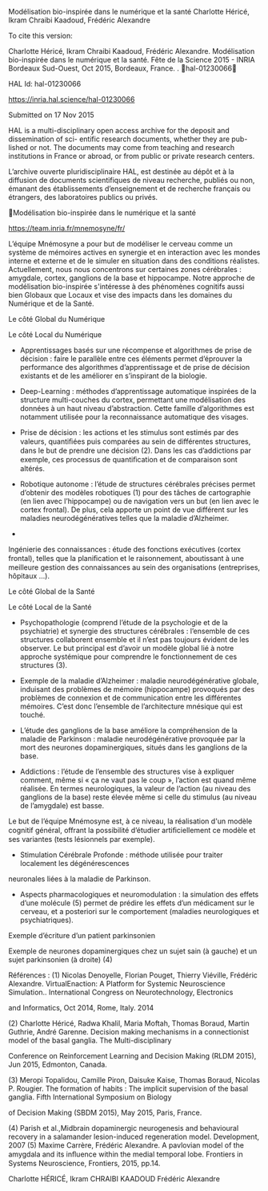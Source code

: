 Modélisation bio-inspirée dans le numérique et la santé
Charlotte Héricé, Ikram Chraibi Kaadoud, Frédéric Alexandre

To cite this version:

Charlotte Héricé, Ikram Chraibi Kaadoud, Frédéric Alexandre. Modélisation bio-inspirée dans le
numérique et la santé. Fête de la Science 2015 - INRIA Bordeaux Sud-Ouest, Oct 2015, Bordeaux,
France. . ￿hal-01230066￿

HAL Id: hal-01230066

https://inria.hal.science/hal-01230066

Submitted on 17 Nov 2015

HAL is a multi-disciplinary open access
archive for the deposit and dissemination of sci-
entific research documents, whether they are pub-
lished or not. The documents may come from
teaching and research institutions in France or
abroad, or from public or private research centers.

L’archive ouverte pluridisciplinaire HAL, est
destinée au dépôt et à la diffusion de documents
scientifiques de niveau recherche, publiés ou non,
émanant des établissements d’enseignement et de
recherche français ou étrangers, des laboratoires
publics ou privés.

Modélisation bio-inspirée dans le numérique et la santé

https://team.inria.fr/mnemosyne/fr/

L’équipe Mnémosyne a pour but de modéliser le cerveau comme un système de mémoires actives en synergie et en interaction avec les mondes interne et externe et de le simuler 
en situation dans des conditions réalistes. Actuellement, nous nous concentrons sur certaines zones cérébrales : amygdale, cortex, ganglions de la base et hippocampe. 
Notre approche de modélisation bio-inspirée s'intéresse à des phénomènes cognitifs aussi bien Globaux que Locaux et vise des impacts dans les domaines du Numérique et de la Santé.

Le côté Global du Numérique

Le côté Local du Numérique

- Apprentissages basés sur une récompense et algorithmes de prise de décision : faire le parallèle 
entre ces éléments permet d’éprouver la performance des algorithmes d’apprentissage et de prise de 
décision existants et de les améliorer en s’inspirant de la biologie. 

- Deep-Learning : méthodes d’apprentissage automatique inspirées de la structure multi-couches du 
cortex, permettant une modélisation des données à un haut niveau d’abstraction. Cette famille 
d’algorithmes est notamment utilisée pour la reconnaissance automatique des visages. 

- Prise de décision : les actions et les stimulus sont estimés par des valeurs, quantiﬁées puis comparées 
au sein de différentes structures, dans le but de prendre une décision (2). Dans les cas d’addictions par 
exemple, ces processus de quantiﬁcation et de comparaison sont altérés.

- Robotique autonome : l’étude de structures cérébrales précises permet 
d’obtenir des modèles robotiques (1) pour des tâches de cartographie (en 
lien avec l’hippocampe) ou de navigation vers un but (en lien avec le cortex 
frontal). De plus, cela apporte un point de vue différent sur les maladies 
neurodégénératives telles que la maladie d’Alzheimer.

-

Ingénierie des connaissances : étude des fonctions exécutives (cortex 
frontal), telles que la planiﬁcation et le raisonnement, aboutissant à une 
meilleure gestion des connaissances au sein des organisations (entreprises, 
hôpitaux …). 

Le côté Global de la Santé

Le côté Local de la Santé

- Psychopathologie (comprend l’étude de la psychologie et de la psychiatrie) 
et synergie des structures cérébrales : l’ensemble de ces structures 
collaborent ensemble et il n’est pas toujours évident de les observer. Le but 
principal est d’avoir un modèle global lié à notre approche systémique pour 
comprendre le fonctionnement de ces structures (3).

- Exemple de la maladie d’Alzheimer : maladie neurodégénérative globale, induisant des problèmes de 
mémoire (hippocampe) provoqués par des problèmes de connexion et de communication entre les 
différentes mémoires. C’est donc l’ensemble de l’architecture mnésique qui est touché. 

- L’étude des ganglions de la base améliore la compréhension de la maladie de 
Parkinson : maladie neurodégénérative provoquée par la mort des neurones 
dopaminergiques, situés dans les ganglions de la base. 

- Addictions : l’étude de l’ensemble des structures vise à expliquer comment, même si « ça ne vaut pas 
le coup », l’action est quand même réalisée. En termes neurologiques, la valeur de l’action (au niveau 
des ganglions de la base) reste élevée même si celle du stimulus (au niveau de l’amygdale) est basse. 

Le but de l’équipe Mnémosyne est, à ce niveau, la réalisation d'un modèle cognitif général, offrant la 
possibilité d’étudier artiﬁciellement ce modèle et ses variantes (tests lésionnels par exemple). 

- Stimulation Cérébrale Profonde : méthode utilisée pour traiter localement les dégénérescences 

neuronales liées à la maladie de Parkinson. 

- Aspects pharmacologiques et neuromodulation : la simulation des effets d’une molécule (5) permet 
de prédire les effets d’un médicament sur le cerveau, et a posteriori sur le comportement (maladies 
neurologiques et psychiatriques). 

Exemple d’écriture d’un patient parkinsonien 

Exemple de neurones dopaminergiques chez un sujet 
sain (à gauche) et un sujet parkinsonien (à droite) (4)

Références : 
(1) Nicolas Denoyelle, Florian Pouget, Thierry Viéville, Frédéric Alexandre. VirtualEnaction: A Platform for Systemic Neuroscience Simulation.. International Congress on Neurotechnology, Electronics 

and Informatics, Oct 2014, Rome, Italy. 2014 

(2) Charlotte Héricé, Radwa Khalil, Maria Moftah, Thomas Boraud, Martin Guthrie, André Garenne. Decision making mechanisms in a connectionist model of the basal ganglia. The Multi-disciplinary 

Conference on Reinforcement Learning and Decision Making (RLDM 2015), Jun 2015, Edmonton, Canada. 

(3) Meropi Topalidou, Camille Piron, Daisuke Kaise, Thomas Boraud, Nicolas P. Rougier. The formation of habits : The implicit supervision of the basal ganglia. Fifth International Symposium on Biology 

of Decision Making (SBDM 2015), May 2015, Paris, France. 

(4) Parish et al.,Midbrain dopaminergic neurogenesis and behavioural recovery in a salamander lesion-induced regeneration model. Development, 2007 
(5) Maxime Carrère, Frédéric Alexandre. A pavlovian model of the amygdala and its inﬂuence within the medial temporal lobe. Frontiers in Systems Neuroscience, Frontiers, 2015, pp.14.

Charlotte HÉRICÉ, Ikram CHRAIBI KAADOUD 
Frédéric Alexandre 

